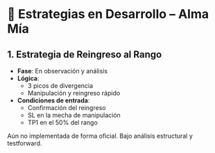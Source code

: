 # 🧪 Estrategias en Desarrollo – Alma Mía

## 1. Estrategia de Reingreso al Rango

- **Fase**: En observación y análisis
- **Lógica**:
  - 3 picos de divergencia
  - Manipulación y reingreso rápido
- **Condiciones de entrada**:
  - Confirmación del reingreso
  - SL en la mecha de manipulación
  - TP1 en el 50% del rango

Aún no implementada de forma oficial. Bajo análisis estructural y testforward.
